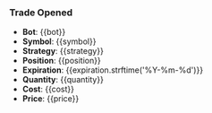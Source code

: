 ### Trade Opened
- **Bot**: {{bot}}
- **Symbol**: {{symbol}}
- **Strategy**: {{strategy}}
- **Position**: {{position}}
- **Expiration**: {{expiration.strftime('%Y-%m-%d')}}
- **Quantity**: {{quantity}}
- **Cost**: {{cost}}
- **Price**: {{price}}